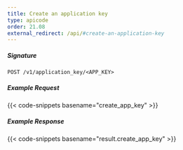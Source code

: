 ```yaml
---
title: Create an application key
type: apicode
order: 21.08
external_redirect: /api/#create-an-application-key
---
```


##### Signature

`POST /v1/application_key/<APP_KEY>`

##### Example Request

{{< code-snippets basename="create_app_key" >}}

##### Example Response

{{< code-snippets basename="result.create_app_key" >}}
